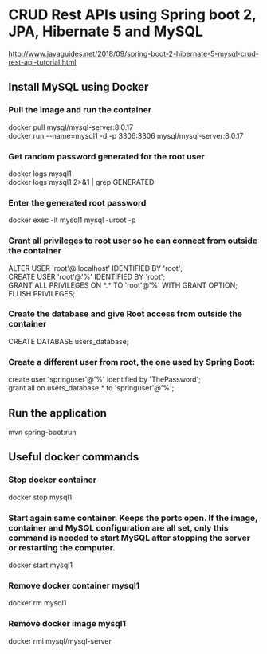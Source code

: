 
# CRUD Rest APIs using Spring boot 2, JPA, Hibernate 5 and MySQL

http://www.javaguides.net/2018/09/spring-boot-2-hibernate-5-mysql-crud-rest-api-tutorial.html


## Install MySQL using Docker
### Pull the image and run the container
docker pull mysql/mysql-server:8.0.17  
docker run --name=mysql1 -d -p 3306:3306 mysql/mysql-server:8.0.17

### Get random password generated for the root user

docker logs mysql1  
docker logs mysql1 2>&1 | grep GENERATED

### Enter the generated root password
docker exec -it mysql1 mysql -uroot -p

### Grant all privileges to root user so he can connect from outside the container
ALTER USER 'root'@'localhost' IDENTIFIED BY 'root';  
CREATE USER 'root'@'%' IDENTIFIED BY 'root';  
GRANT ALL PRIVILEGES ON \*.* TO 'root'@'%' WITH GRANT OPTION;  
FLUSH PRIVILEGES;

### Create the database and give Root access from outside the container
CREATE DATABASE users_database;

### Create a different user from root, the one used by Spring Boot:
create user 'springuser'@'%' identified by 'ThePassword';  
grant all on users_database.* to 'springuser'@'%';

## Run the application
mvn spring-boot:run

## Useful docker commands
### Stop docker container
docker stop mysql1

### Start again same container. Keeps the ports open. If the image, container and MySQL configuration are all set, only this command is needed to start MySQL after stopping the server or restarting the computer.
docker start mysql1

### Remove docker container mysql1
docker rm mysql1

### Remove docker image mysql1
docker rmi mysql/mysql-server
